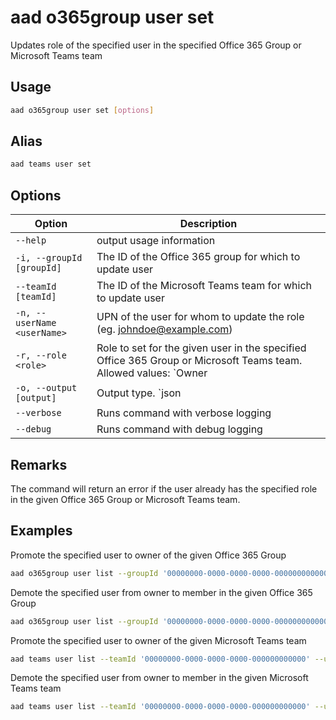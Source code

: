# aad o365group user set

Updates role of the specified user in the specified Office 365 Group or Microsoft Teams team

## Usage

```sh
aad o365group user set [options]
```

## Alias

```sh
aad teams user set
```

## Options

Option|Description
------|-----------
`--help`|output usage information
`-i, --groupId [groupId]`|The ID of the Office 365 group for which to update user
`--teamId [teamId]`|The ID of the Microsoft Teams team for which to update user
`-n, --userName <userName>`|UPN of the user for whom to update the role (eg. johndoe@example.com)
`-r, --role <role>`|Role to set for the given user in the specified Office 365 Group or Microsoft Teams team. Allowed values: `Owner|Member`
`-o, --output [output]`|Output type. `json|text`. Default `text`
`--verbose`|Runs command with verbose logging
`--debug`|Runs command with debug logging

## Remarks

The command will return an error if the user already has the specified role in the given Office 365 Group or Microsoft Teams team.

## Examples

Promote the specified user to owner of the given Office 365 Group

```sh
aad o365group user list --groupId '00000000-0000-0000-0000-000000000000' --userName 'anne.matthews@contoso.onmicrosoft.com' --role Owner
```

Demote the specified user from owner to member in the given Office 365 Group

```sh
aad o365group user list --groupId '00000000-0000-0000-0000-000000000000' --userName 'anne.matthews@contoso.onmicrosoft.com' --role Member
```

Promote the specified user to owner of the given Microsoft Teams team

```sh
aad teams user list --teamId '00000000-0000-0000-0000-000000000000' --userName 'anne.matthews@contoso.onmicrosoft.com' --role Owner
```

Demote the specified user from owner to member in the given Microsoft Teams team

```sh
aad teams user list --teamId '00000000-0000-0000-0000-000000000000' --userName 'anne.matthews@contoso.onmicrosoft.com' --role Member
```
